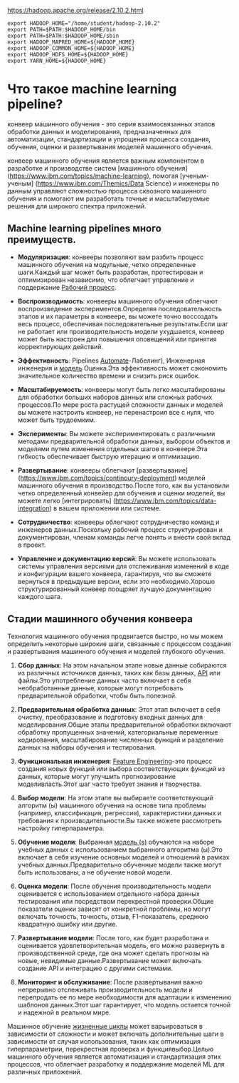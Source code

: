 https://hadoop.apache.org/release/2.10.2.html

```
export HADOOP_HOME="/home/student/hadoop-2.10.2"
export PATH=$PATH:$HADOOP_HOME/bin
export PATH=$PATH:$HADOOP_HOME/sbin
export HADOOP_MAPRED_HOME=${HADOOP_HOME}
export HADOOP_COMMON_HOME=${HADOOP_HOME}
export HADOOP_HDFS_HOME=${HADOOP_HOME}
export YARN_HOME=${HADOOP_HOME}
```

# Что такое machine learning pipeline?

конвеер машинного обучения - это серия взаимосвязанных этапов обработки данных и моделирования, предназначенных для автоматизации, стандартизации и упрощения процесса создания, обучения, оценки и развертывания моделей машинного обучения.

конвеер машинного обучения является важным компонентом в разработке и производстве систем [машинного обучения] (https://www.ibm.com/topics/machine-learning), помогая [ученым-ученым] (https://www.ibm.com/Themics/Data Science) и инженеры по данным управляют сложностью процесса сквозного машинного обучения и помогают им разработать точные и масштабируемые решения для широкого спектра приложений.



## Machine learning pipelines  много преимуществ.

* **Модуляризация**: конвееры позволяют вам разбить процесс машинного обучения на модульные, четко определенные шаги.Каждый шаг может быть разработан, протестирован и оптимизирован независимо, что облегчает управление и поддержание [Рабочий процесс](https://www.ibm.com/topics/workflow). 
     
    
* **Воспроизводимость**: конвееры машинного обучения облегчают воспроизведение экспериментов.Определяя последовательность этапов и их параметры в конвеере, вы можете точно воссоздать весь процесс, обеспечивая последовательные результаты.Если шаг не работает или производительность модели ухудшается, конвеер может быть настроен для повышения оповещений или принятия корректирующих действий.
    
    
* **Эффективность**: Pipelines [Automate](https://www.ibm.com/topics/automation)-Лабелинг), Инженерная инженерия и [модель](https://www.ibm.com/topics/data-modeling) Оценка.Эта эффективность может сэкономить значительное количество времени и снизить риск ошибок.
    
    
* **Масштабируемость**: конвееры могут быть легко масштабированы для обработки больших наборов данных или сложных рабочих процессов.По мере роста растущей сложности данных и моделей вы можете настроить конвеер, не перенастроил все с нуля, что может быть трудоемким.
     
    
* **Эксперименты**: Вы можете экспериментировать с различными методами предварительной обработки данных, выбором объектов и моделями путем изменения отдельных шагов в конвеере.Эта гибкость обеспечивает быструю итерацию и оптимизацию.
    
    
* **Развертывание**: конвееры облегчают [развертывание] (https://www.ibm.com/topics/continoury-deployment) моделей машинного обучения в производство.После того, как вы установили четко определенный конвейер для обучения и оценки моделей, вы можете легко [интегрировать] (https://www.ibm.com/topics/data-integration) в вашем приложении или системе.
    
    
* **Сотрудничество**: конвееры облегчают сотрудничество команд и инженеров данных.Поскольку рабочий процесс структурирован и документирован, членам команды легче понять и внести свой вклад в проект.
     
    
* **Управление и документацию версий**: Вы можете использовать системы управления версиями для отслеживания изменений в коде и конфигурации вашего конвеера, гарантируя, что вы сможете вернуться в предыдущие версии, если это необходимо.Хорошо структурированный конвеер поощряет лучшую документацию каждого шага.
    
## Стадии машинного обучения конвеера

Технология машинного обучения продвигается быстро, но мы можем определить некоторые широкие шаги, связанные с процессом создания и развертывания машинного обучения и моделей глубокого обучения.

1. **Сбор данных**: На этом начальном этапе новые данные собираются из различных источников данных, таких как базы данных, [API](https://www.ibm.com/topics/api) или файлы.Это употребление данных часто включает в себя необработанные данные, которые могут потребовать предварительной обработки, чтобы быть полезной.
    
    
2. **Предварительная обработка данных**: Этот этап включает в себя очистку, преобразование и подготовку входных данных для моделирования.Общие этапы предварительной обработки включают обработку пропущенных значений, категориальные переменные кодирования, масштабирование численных функций и разделение данных на наборы обучения и тестирования.
     
    
3. **Функциональная инженерия**: [Feature Engineering](https://www.ibm.com/topics/feature-engineering)-это процесс создания новых функций или выбора соответствующих функций из данных, которые могут улучшить прогнозирование моделивласть.Этот шаг часто требует знания и творчества.
    
    
4. **Выбор модели**: На этом этапе вы выбираете соответствующий алгоритм (ы) машинного обучения на основе типа проблемы (например, классификация, регрессия), характеристики данных и требования к производительности.Вы также можете рассмотреть настройку гиперпараметра.
    
    
5. **Обучение модели**: Выбранная [модель (s)](https://www.ibm.com/topics/ai-model) обучаются на наборе учебных данных с использованием выбранного алгоритма (ы).Это включает в себя изучение основных моделей и отношений в рамках учебных данных.Предварительно обученные модели также могут быть использованы, а не обучение новой модели.
    
    
6. **Оценка модели**: После обучения производительность модели оценивается с использованием отдельного набора данных тестирования или посредством перекрестной проверки.Общие показатели оценки зависят от конкретной проблемы, но могут включать точность, точность, отзыв, F1-показатель, среднюю квадратную ошибку или другие. 
     
    
7. **Развертывание модели**: После того, как будет разработана и оценивается удовлетворительная модель, его можно развернуть в производственной среде, где она может сделать прогнозы на новые, невидимые данные.Развертывание может включать создание API и интеграцию с другими системами.
    
    
8. **Мониторинг и обслуживание**: После развертывания важно непрерывно отслеживать производительность модели и перепродать ее по мере необходимости для адаптации к изменению шаблонов данных.Этот шаг гарантирует, что модель остается точной и надежной в реальном мире.
    

Машинное обучение [жизненные циклы](https://www.ibm.com/topics/data-lifecycle-Management) может варьироваться в зависимости от сложности и может включать дополнительные шаги в зависимости от случая использования, таких как оптимизация гиперпараметрии, перекрестная проверка и функциявыбор.Целью машинного обучения является автоматизация и стандартизация этих процессов, что облегчает разработку и поддержание моделей ML для различных приложений.
